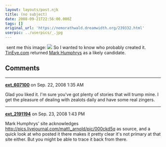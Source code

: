 ```yaml
---
layout: layouts/post.njk
title: (no subject)
date: 2008-09-21T22:56:00.000Z
tags: []
original_url: 'https://nemorathwald.dreamwidth.org/239332.html'
userpic: ../userpics/_.jpg
---
```

 sent me this image: ![](http://pics.livejournal.com/matt_arnold/pic/000ckd5q) So I wanted to know who probably created it. [TinEye.com](http://tineye.com/) returned [Mark Humphrys](http://markhumphrys.com/) as a likely candidate.

## Comments

---

**[ext_607100](https://www.dreamwidth.org/users/ext_607100)** on Sep. 22, 2008 1:35 AM

Glad you liked it. I'm sure you've got plenty of stories that will trump mine. I get the pleasure of dealing with zealots daily and have some real zingers.

---

**[ext_2191194](https://www.dreamwidth.org/users/ext_2191194)** on Sep. 23, 2008 1:43 PM

Mark Humphrys' site acknowledges http://pics.livejournal.com/matt\_arnold/pic/000ckd5q as source, and a quick look at who posted it there makes it pretty clear it's not primary at that site either. But you might be able to trace it back from there.
